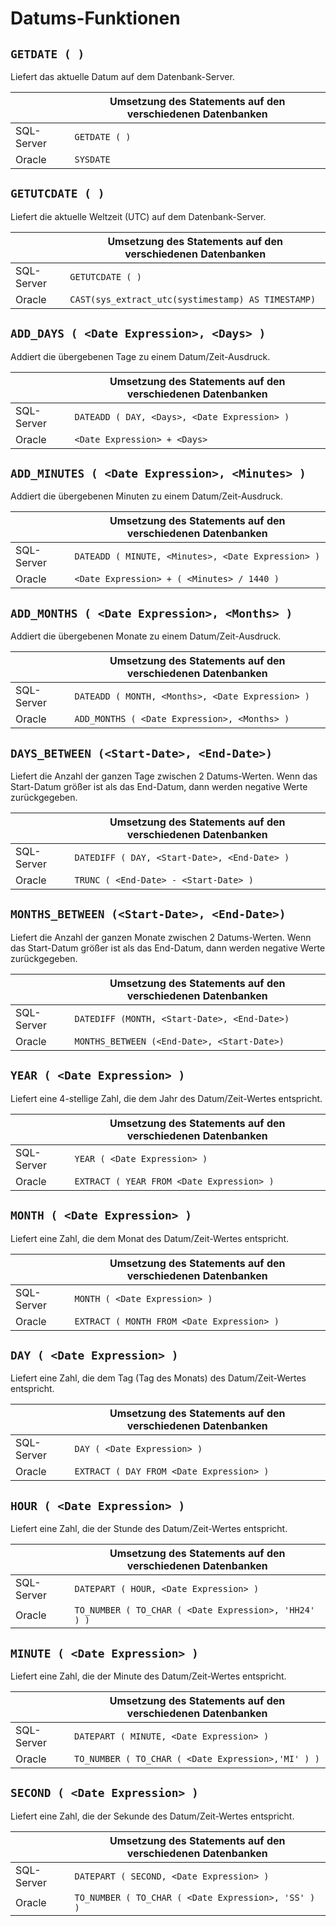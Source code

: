 # Datums-Funktionen

## `GETDATE ( )`

Liefert das aktuelle Datum auf dem Datenbank-Server.

| |Umsetzung des Statements auf den verschiedenen Datenbanken|
|-|-|
|SQL-Server | `GETDATE ( )` |
|Oracle     | `SYSDATE` |

## `GETUTCDATE ( )`

Liefert die aktuelle Weltzeit (UTC) auf dem Datenbank-Server.

| |Umsetzung des Statements auf den verschiedenen Datenbanken|
|-|-|
|SQL-Server | `GETUTCDATE ( )` |
|Oracle     | `CAST(sys_extract_utc(systimestamp) AS TIMESTAMP)` |

## `ADD_DAYS ( <Date Expression>, <Days> )`

Addiert die übergebenen Tage zu einem Datum/Zeit-Ausdruck.

| |Umsetzung des Statements auf den verschiedenen Datenbanken|
|-|-|
|SQL-Server | `DATEADD ( DAY, <Days>, <Date Expression> )` |
|Oracle     | `<Date Expression> + <Days>` |

## `ADD_MINUTES ( <Date Expression>, <Minutes> )`

Addiert die übergebenen Minuten zu einem Datum/Zeit-Ausdruck.

| |Umsetzung des Statements auf den verschiedenen Datenbanken|
|-|-|
|SQL-Server | `DATEADD ( MINUTE, <Minutes>, <Date Expression> )` |
|Oracle     | `<Date Expression> + ( <Minutes> / 1440 )` |

## `ADD_MONTHS ( <Date Expression>, <Months> )`

Addiert die übergebenen Monate zu einem Datum/Zeit-Ausdruck.

| |Umsetzung des Statements auf den verschiedenen Datenbanken|
|-|-|
|SQL-Server | `DATEADD ( MONTH, <Months>, <Date Expression> )` |
|Oracle     | `ADD_MONTHS ( <Date Expression>, <Months> )` |

## `DAYS_BETWEEN (<Start-Date>, <End-Date>)`

Liefert die Anzahl der ganzen Tage zwischen 2 Datums-Werten. Wenn das Start-Datum größer ist als das End-Datum, dann werden negative Werte zurückgegeben.

| |Umsetzung des Statements auf den verschiedenen Datenbanken|
|-|-|
|SQL-Server | `DATEDIFF ( DAY, <Start-Date>, <End-Date> )` |
|Oracle     | `TRUNC ( <End-Date> - <Start-Date> )` |

## `MONTHS_BETWEEN (<Start-Date>, <End-Date>)`

Liefert die Anzahl der ganzen Monate zwischen 2 Datums-Werten. Wenn das Start-Datum größer ist als das End-Datum, dann werden negative Werte zurückgegeben.

| |Umsetzung des Statements auf den verschiedenen Datenbanken|
|-|-|
|SQL-Server | `DATEDIFF (MONTH, <Start-Date>, <End-Date>)` |
|Oracle     | `MONTHS_BETWEEN (<End-Date>, <Start-Date>)` |

## `YEAR ( <Date Expression> )`

Liefert eine 4-stellige Zahl, die dem Jahr des Datum/Zeit-Wertes entspricht.

| |Umsetzung des Statements auf den verschiedenen Datenbanken|
|-|-|
|SQL-Server | `YEAR ( <Date Expression> )` |
|Oracle     | `EXTRACT ( YEAR FROM <Date Expression> )` |

## `MONTH ( <Date Expression> )`

Liefert eine Zahl, die dem Monat des Datum/Zeit-Wertes entspricht.

| |Umsetzung des Statements auf den verschiedenen Datenbanken|
|-|-|
|SQL-Server | `MONTH ( <Date Expression> )` |
|Oracle     | `EXTRACT ( MONTH FROM <Date Expression> )` |

## `DAY ( <Date Expression> )`

Liefert eine Zahl, die dem Tag (Tag des Monats) des Datum/Zeit-Wertes entspricht.

| |Umsetzung des Statements auf den verschiedenen Datenbanken|
|-|-|
|SQL-Server | `DAY ( <Date Expression> )` |
|Oracle     | `EXTRACT ( DAY FROM <Date Expression> )` |

## `HOUR ( <Date Expression> )`

Liefert eine Zahl, die der Stunde des Datum/Zeit-Wertes entspricht.

| |Umsetzung des Statements auf den verschiedenen Datenbanken|
|-|-|
|SQL-Server | `DATEPART ( HOUR, <Date Expression> )` |
|Oracle     | `TO_NUMBER ( TO_CHAR ( <Date Expression>, 'HH24' ) )` |

## `MINUTE ( <Date Expression> )`

Liefert eine Zahl, die der Minute des Datum/Zeit-Wertes entspricht.

| |Umsetzung des Statements auf den verschiedenen Datenbanken|
|-|-|
|SQL-Server | `DATEPART ( MINUTE, <Date Expression> )` |
|Oracle     | `TO_NUMBER ( TO_CHAR ( <Date Expression>,'MI' ) )` |

## `SECOND ( <Date Expression> )`

Liefert eine Zahl, die der Sekunde des Datum/Zeit-Wertes entspricht.

| |Umsetzung des Statements auf den verschiedenen Datenbanken|
|-|-|
|SQL-Server | `DATEPART ( SECOND, <Date Expression> )` |
|Oracle     | `TO_NUMBER ( TO_CHAR ( <Date Expression>, 'SS' ) )` |
